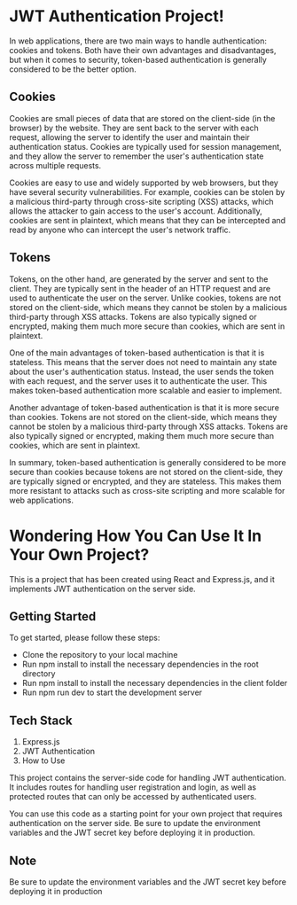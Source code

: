 # JWT Authentication Project!

In web applications, there are two main ways to handle authentication: cookies and tokens. Both have their own advantages and disadvantages, but when it comes to security, token-based authentication is generally considered to be the better option.

## Cookies
Cookies are small pieces of data that are stored on the client-side (in the browser) by the website. They are sent back to the server with each request, allowing the server to identify the user and maintain their authentication status. Cookies are typically used for session management, and they allow the server to remember the user's authentication state across multiple requests.

Cookies are easy to use and widely supported by web browsers, but they have several security vulnerabilities. For example, cookies can be stolen by a malicious third-party through cross-site scripting (XSS) attacks, which allows the attacker to gain access to the user's account. Additionally, cookies are sent in plaintext, which means that they can be intercepted and read by anyone who can intercept the user's network traffic.

## Tokens
Tokens, on the other hand, are generated by the server and sent to the client. They are typically sent in the header of an HTTP request and are used to authenticate the user on the server. Unlike cookies, tokens are not stored on the client-side, which means they cannot be stolen by a malicious third-party through XSS attacks. Tokens are also typically signed or encrypted, making them much more secure than cookies, which are sent in plaintext.

One of the main advantages of token-based authentication is that it is stateless. This means that the server does not need to maintain any state about the user's authentication status. Instead, the user sends the token with each request, and the server uses it to authenticate the user. This makes token-based authentication more scalable and easier to implement.

Another advantage of token-based authentication is that it is more secure than cookies. Tokens are not stored on the client-side, which means they cannot be stolen by a malicious third-party through XSS attacks. Tokens are also typically signed or encrypted, making them much more secure than cookies, which are sent in plaintext.

In summary, token-based authentication is generally considered to be more secure than cookies because tokens are not stored on the client-side, they are typically signed or encrypted, and they are stateless. This makes them more resistant to attacks such as cross-site scripting and more scalable for web applications.

# Wondering How You Can Use It In Your Own Project?

This is a project that has been created using React and Express.js, and it implements JWT authentication on the server side.

## Getting Started
To get started, please follow these steps:

* Clone the repository to your local machine
* Run npm install to install the necessary dependencies in the root directory
* Run npm install to install the necessary dependencies in the client folder
* Run npm run dev to start the development server

## Tech Stack
1. Express.js
2. JWT Authentication
3. How to Use

This project contains the server-side code for handling JWT authentication. It includes routes for handling user registration and login, as well as protected routes that can only be accessed by authenticated users.

You can use this code as a starting point for your own project that requires authentication on the server side. Be sure to update the environment variables and the JWT secret key before deploying it in production.

## Note
Be sure to update the environment variables and the JWT secret key before deploying it in production
